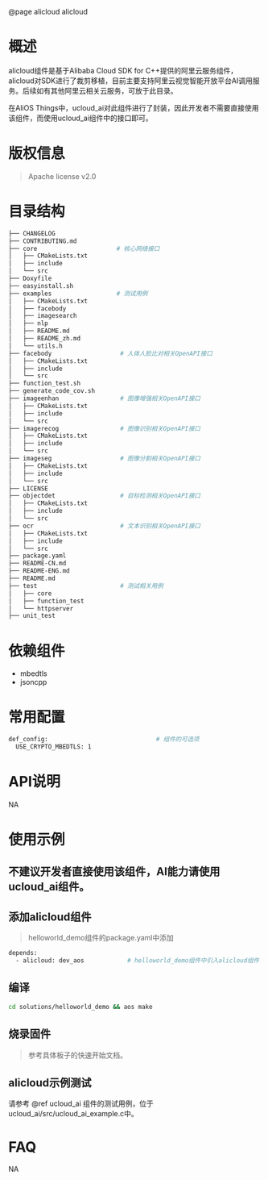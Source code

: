 @page alicloud alicloud

# 概述
alicloud组件是基于Alibaba Cloud SDK for C++提供的阿里云服务组件，alicloud对SDK进行了裁剪移植，目前主要支持阿里云视觉智能开放平台AI调用服务。后续如有其他阿里云相关云服务，可放于此目录。

在AliOS Things中，ucloud_ai对此组件进行了封装，因此开发者不需要直接使用该组件，而使用ucloud_ai组件中的接口即可。

# 版权信息
> Apache license v2.0

# 目录结构
```sh
├── CHANGELOG
├── CONTRIBUTING.md
├── core                      # 核心网络接口
│   ├── CMakeLists.txt
│   ├── include
│   └── src
├── Doxyfile
├── easyinstall.sh
├── examples                  # 测试用例
│   ├── CMakeLists.txt
│   ├── facebody
│   ├── imagesearch
│   ├── nlp
│   ├── README.md
│   ├── README_zh.md
│   └── utils.h
├── facebody                   # 人体人脸比对相关OpenAPI接口
│   ├── CMakeLists.txt
│   ├── include
│   └── src
├── function_test.sh
├── generate_code_cov.sh
├── imageenhan                 # 图像增强相关OpenAPI接口
│   ├── CMakeLists.txt
│   ├── include
│   └── src
├── imagerecog                 # 图像识别相关OpenAPI接口
│   ├── CMakeLists.txt
│   ├── include
│   └── src
├── imageseg                   # 图像分割相关OpenAPI接口
│   ├── CMakeLists.txt
│   ├── include
│   └── src
├── LICENSE
├── objectdet                  # 目标检测相关OpenAPI接口
│   ├── CMakeLists.txt
│   ├── include
│   └── src
├── ocr                        # 文本识别相关OpenAPI接口
│   ├── CMakeLists.txt
│   ├── include
│   └── src
├── package.yaml
├── README-CN.md
├── README-ENG.md
├── README.md
├── test                       # 测试相关用例
│   ├── core
│   ├── function_test
│   └── httpserver
├── unit_test
```

# 依赖组件
* mbedtls
* jsoncpp

# 常用配置
```sh
def_config:                              # 组件的可选项
  USE_CRYPTO_MBEDTLS: 1
```
# API说明
NA

# 使用示例

## 不建议开发者直接使用该组件，AI能力请使用ucloud_ai组件。

## 添加alicloud组件
> helloworld_demo组件的package.yaml中添加
```sh
depends:
  - alicloud: dev_aos            # helloworld_demo组件中引入alicloud组件
```

## 编译
```sh
cd solutions/helloworld_demo && aos make
```

## 烧录固件
> 参考具体板子的快速开始文档。

## alicloud示例测试
请参考 @ref ucloud_ai 组件的测试用例，位于ucloud_ai/src/ucloud_ai_example.c中。

# FAQ
NA

